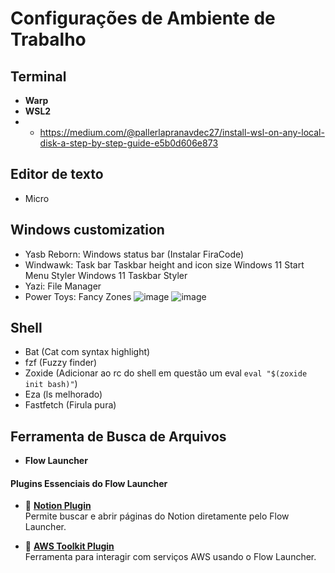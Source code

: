 # Configurações de Ambiente de Trabalho

## Terminal
- **Warp**  
- **WSL2**
- - https://medium.com/@pallerlapranavdec27/install-wsl-on-any-local-disk-a-step-by-step-guide-e5b0d606e873

## Editor de texto
- Micro

## Windows customization
- Yasb Reborn: Windows status bar (Instalar FiraCode)
- Windwawk: Task bar
	Taskbar height and icon size
	Windows 11 Start Menu Styler
	Windows 11 Taskbar Styler
- Yazi: File Manager
- Power Toys: Fancy Zones
  ![image](https://github.com/user-attachments/assets/f50f36c2-3294-48e5-a4e1-03c4411f92d5)
  ![image](https://github.com/user-attachments/assets/b70463e6-ad78-4661-8cc0-90154d97f04b)


## Shell
- Bat (Cat com syntax highlight)
- fzf (Fuzzy finder)
- Zoxide (Adicionar ao rc do shell em questão um eval `eval "$(zoxide init bash)"`)
- Eza (ls melhorado)
- Fastfetch (Firula pura)

## Ferramenta de Busca de Arquivos
- **Flow Launcher**

#### Plugins Essenciais do Flow Launcher
- 🔗 [**Notion Plugin**](https://github.com/AminSallah/Flow.Launcher.Plugin.Notion)  
  Permite buscar e abrir páginas do Notion diretamente pelo Flow Launcher.

- 🔗 [**AWS Toolkit Plugin**](https://github.com/mjtimblin/Flow.Launcher.Plugin.AwsToolkit)  
  Ferramenta para interagir com serviços AWS usando o Flow Launcher.
